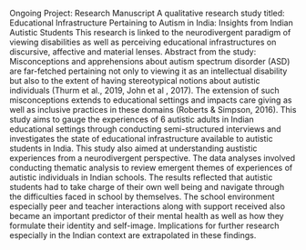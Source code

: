 Ongoing Project: Research Manuscript
A qualitative research study titled: Educational Infrastructure Pertaining to Autism in India: Insights from Indian Autistic Students
This research is linked to the neurodivergent paradigm of viewing disabilities as well as perceiving educational infrastructures on discursive, affective and material lenses. 
Abstract from the study:
Misconceptions and apprehensions about autism spectrum disorder (ASD) are far-fetched pertaining not only to viewing it as an intellectual disability but also to the extent of having stereotypical notions about autistic individuals (Thurm et al., 2019, John et al , 2017). The extension of such misconceptions extends to educational settings and impacts care giving as well as inclusive practices in these domains (Roberts & Simpson, 2016). This study aims to gauge the experiences of 6 autistic adults in Indian educational settings through conducting semi-structured interviews and investigates the state of educational infrastructure available to autistic students in India. This study also aimed at understanding austistic experiences from a neurodivergent perspective. The data analyses involved conducting thematic analysis to review emergent themes of experiences of autistic individuals in Indian schools. The results reflected that autistic students had to take charge of their own well being and navigate through the difficulties faced in school by themselves. The school environment especially peer and teacher interactions along with support received also became an important predictor of their mental health as well as how they formulate their identity and self-image. Implications for further research especially in the Indian context are extrapolated in these findings.
